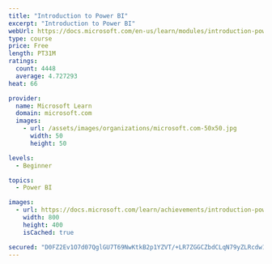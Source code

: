```yaml
---
title: "Introduction to Power BI"
excerpt: "Introduction to Power BI"
webUrl: https://docs.microsoft.com/en-us/learn/modules/introduction-power-bi/
type: course
price: Free
length: PT31M
ratings:
  count: 4448
  average: 4.727293
heat: 66

provider:
  name: Microsoft Learn
  domain: microsoft.com
  images:
    - url: /assets/images/organizations/microsoft.com-50x50.jpg
      width: 50
      height: 50

levels:
  - Beginner

topics:
  - Power BI

images:
  - url: https://docs.microsoft.com/learn/achievements/introduction-power-bi-social.png
    width: 800
    height: 400
    isCached: true

secured: "D0FZ2Ev1O7d07QglGU7T69NwKtkB2p1YZVT/+LR7ZGGCZbdCLqN79yZLRcdw1sHP+Q+0DG7cIOIt4tXftx93WxIy77nBrahlvlCZ80C1OX36Qvnrun952cPi+tgaddPF2096PAKO5XZwcJcpFCj8dTO0qjrzgyYESnNneN9LN1psC0Xl28QS/CuGMg50o05XwAi+oeM60VYexjDoonzAcaDFhHGexcVW+Fgc/BJe4wFxEnewXq63LxEAURNf1jRXDxwixwE2lTI4e3Tb4okp9q4sDQ3fEFGh+mgH/yS1unT8GeLxb6yURynRdXaiMvU5dr4intye0Z2fKQ1riOmpI9Kz/fMBDspwFcaalLB8BuzC7vACKZp2JKfYx0i4gaGm5NpBd1sAzj67XUbFPE8PbYS2u1e9F5ryqq2BZmbLqY8=;IioMFTl6lchtCKTAPXL3zA=="
---
```


